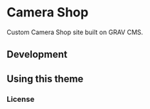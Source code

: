 # Camera Shop

Custom Camera Shop site built on  GRAV CMS.

## Development

## Using this theme

### License

